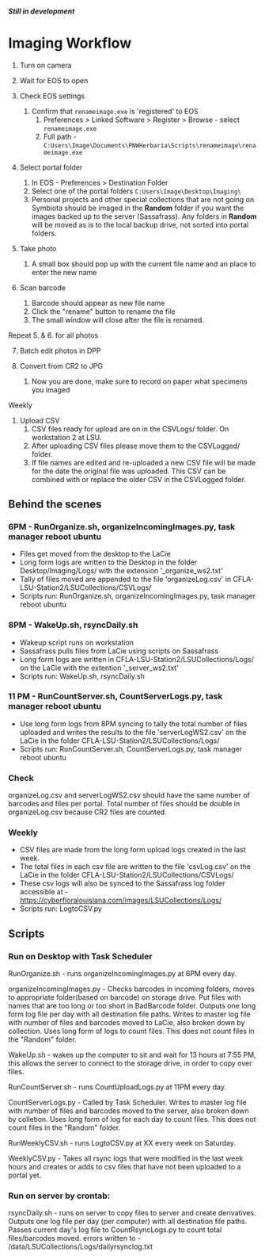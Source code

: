 ##### Still in development ####

# Imaging Workflow 

1. Turn on camera

2. Wait for EOS to open

3. Check EOS settings
   1. Confirm that `renameimage.exe` is 'registered' to EOS 
      1. Preferences > Linked Software > Register > Browse - select `renameimage.exe`
      2. Full path - `C:Users\Image\Documents\PNWHerbaria\Scripts\renameimage\renameimage.exe`

4. Select portal folder 
   1. In EOS - Preferences > Destination Folder
   2. Select one of the portal folders `C:Users\Image\Desktop\Imaging\`
   3. Personal projects and other special collections that are not going on Symbiota should be imaged in the **Random** folder if you want the images backed up to the server (Sassafrass). Any folders in **Random** will be moved as is to the local backup drive, not sorted into portal folders. 

5. Take photo 
   1. A small box should pop up with the current file name and an place to enter the new name

6. Scan barcode
   1. Barcode should appear as new file name 
   2. Click the "rename" button to rename the file 
   3. The small window will close after the file is renamed. 

Repeat 5. & 6. for all photos

7. Batch edit photos in DPP 

8. Convert from CR2 to JPG
   1. Now you are done, make sure to record on paper what specimens you imaged

Weekly 

1. Upload CSV 
   1. CSV files ready for upload are on in the CSVLogs/ folder. On workstation 2 at LSU.
   2. After uploading CSV files please move them to the CSVLogged/ folder. 
   3. If file names are edited and re-uploaded a new CSV file will be made for the date the original file was uploaded. This CSV can be combined with or replace the older CSV in the CSVLogged folder. 

## Behind the scenes

### 6PM - RunOrganize.sh, organizeIncomingImages.py, task manager reboot ubuntu

- Files get moved from the desktop to the LaCie
- Long form logs are written to the Desktop in the folder Desktop/Imaging/Logs/ with the extension '_organize_ws2.txt'
- Tally of files moved are appended to the file 'organizeLog.csv' in CFLA-LSU-Station2/LSUCollections/CSVLogs/
- Scripts run: RunOrganize.sh, organizeIncomingImages.py, task manager reboot ubuntu

### 8PM - WakeUp.sh, rsyncDaily.sh

- Wakeup script runs on workstation
- Sassafrass pulls files from LaCie using scripts on Sassafrass
- Long form logs are written in CFLA-LSU-Station2/LSUCollections/Logs/ on the LaCie with the extention '_server_ws2.txt'
- Scripts run: WakeUp.sh, rsyncDaily.sh

### 11 PM - RunCountServer.sh, CountServerLogs.py, task manager reboot ubuntu

- Use long form logs from 8PM syncing to tally the total number of files uploaded and writes the results to the file 'serverLogWS2.csv' on the LaCie in the folder CFLA-LSU-Station2/LSUCollections/Logs/
- Scripts run: RunCountServer.sh, CountServerLogs.py, task manager reboot ubuntu


### Check 
organizeLog.csv and serverLogWS2.csv should have the same number of barcodes and files per portal. Total number of files should be double in organizeLog.csv because CR2 files are counted. 

### Weekly 
- CSV files are made from the long form upload logs created in the last week. 
- The total files in each csv file are written to the file 'csvLog.csv' on the LaCie in the folder CFLA-LSU-Station2/LSUCollections/CSVLogs/
- These csv logs will also be synced to the Sassafrass log folder accessible at - https://cyberfloralouisiana.com/images/LSUCollections/Logs/
- Scripts run: LogtoCSV.py


## Scripts 

### Run on Desktop with Task Scheduler

RunOrganize.sh - runs organizeIncomingImages.py at 6PM every day. 

organizeIncomingImages.py - Checks barcodes in incoming folders, moves to appropriate folder(based on barcode) on storage drive. Put files with names that are too long or too short in BadBarcode folder. Outputs one long form log file per day with all destination file paths. Writes to master log file with number of files and barcodes moved to LaCie, also broken down by collection. Uses long form of logs to count files. This does not count files in the "Random" folder. 

WakeUp.sh - wakes up the computer to sit and wait for 13 hours at 7:55 PM, this allows the server to connect to the storage drive, in order to copy over files. 

RunCountServer.sh - runs CountUploadLogs.py at 11PM every day. 

CountServerLogs.py - Called by Task Scheduler. Writes to master log file with number of files and barcodes moved to the server, also broken down by colletion. Uses long form of log for each day to count files. This does not count files in the "Random" folder. 

RunWeeklyCSV.sh - runs LogtoCSV.py at XX every week on Saturday.

WeeklyCSV.py - Takes all rsync logs that were modified in the last week hours and creates or adds to csv files that have not been uploaded to a portal yet. 

### Run on server by crontab: 

rsyncDaily.sh - runs on server to copy files to server and create derivatives. 
Outputs one log file per day (per computer) with all destination file paths. 
Passes current day's log file to CountRsyncLogs.py to count total files/barcodes moved.
errors written to - /data/LSUCollections/Logs/dailyrsynclog.txt